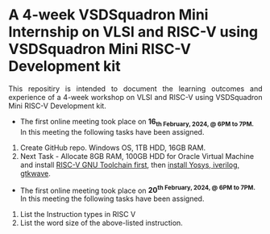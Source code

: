 # A 4-week VSDSquadron Mini Internship on VLSI and RISC-V using VSDSquadron Mini RISC-V Development kit

<p align="justify">This repositiry is intended to document the learning outcomes and experience of a 4-week workshop on VLSI and RISC-V using VSDSquadron Mini RISC-V Development kit.</p>

- The first online meeting took place on <b>16<sub>th February, 2024, @ 6PM to 7PM.</b>
<br/> In this meeting the following tasks have been assigned.
1. Create GitHub repo. Windows OS, 1TB HDD, 16GB RAM. 
2. Next Task - Allocate 8GB RAM, 100GB HDD for Oracle Virtual Machine and install [RISC-V GNU Toolchain first](https://github.com/riscv-collab/riscv-gnu-toolchain), then [install Yosys, iverilog, gtkwave](https://docs.google.com/document/d/1Z5t7xWpG_gdppLk_ZVfgKVr5hrQZISlkdwCWSjYg7p0/edit).

- The first online meeting took place on <b>20<sup>th February, 2024, @ 6PM to 7PM.</b>
<br/>  In this meeting the following tasks have been assigned.
1. List the Instruction types in RISC V
2. List the word size of the above-listed instruction. 
